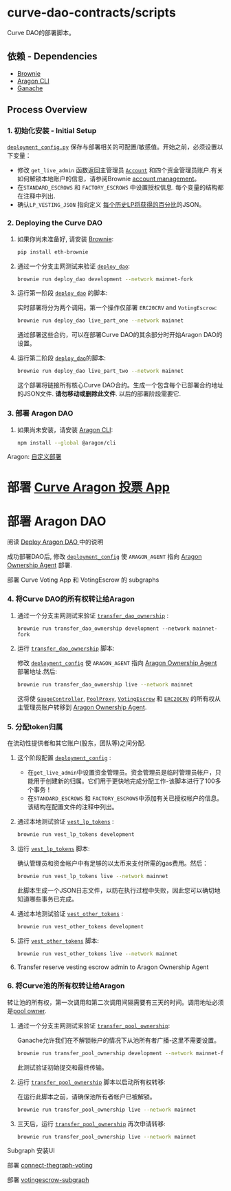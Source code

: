 # curve-dao-contracts/scripts

Curve DAO的部署脚本。

## 依赖 - Dependencies

* [Brownie](https://github.com/eth-brownie/brownie)
* [Aragon CLI](https://github.com/aragon/aragon-cli)
* [Ganache](https://github.com/trufflesuite/ganache-cli)

## Process Overview

### 1. 初始化安装 - Initial Setup

[`deployment_config.py`](deployment_config.py) 保存与部署相关的可配置/敏感值。开始之前，必须设置以下变量：

* 修改 `get_live_admin` 函数返回主管理员 [`Account`](https://eth-brownie.readthedocs.io/en/stable/api-network.html#brownie.network.account.Account) 和四个资金管理员账户.有关如何解锁本地账户的信息，请参阅Brownie [account management](https://eth-brownie.readthedocs.io/en/stable/account-management.html)。
* 在`STANDARD_ESCROWS` 和 `FACTORY_ESCROWS` 中设置授权信息. 每个变量的结构都在注释中列出.
* 确认`LP_VESTING_JSON` 指向定义 [每个历史LP将获得的百分比](https://github.com/curvefi/early-user-distribution/blob/master/output-with-bpt.json)的JSON。

### 2. Deploying the Curve DAO

1. 如果你尚未准备好, 请安装 [Brownie](https://github.com/eth-brownie/brownie):

    ```bash
    pip install eth-brownie
    ```

2. 通过一个分支主网测试来验证 [`deploy_dao`](deploy_dao.py):

    ```bash
    brownie run deploy_dao development --network mainnet-fork
    ```

3. 运行第一阶段 [`deploy_dao`](deploy_dao.py) 的脚本:

    实时部署将分为两个调用。第一个操作仅部署
    `ERC20CRV` and `VotingEscrow`:

    ```bash
    brownie run deploy_dao live_part_one --network mainnet
    ```

    通过部署这些合约，可以在部署Curve DAO的其余部分时开始Aragon DAO的设置。

4. 运行第二阶段 [`deploy_dao`](deploy_dao.py)的脚本:

    ```bash
    brownie run deploy_dao live_part_two --network mainnet
    ```

    这个部署将链接所有核心Curve DAO合约。生成一个包含每个已部署合约地址的JSON文件. **请勿移动或删除此文件**. 以后的部署阶段需要它.

### 3. 部署 Aragon DAO

1. 如果尚未安装，请安装 [Aragon CLI](https://github.com/aragon/aragon-cli):

    ```bash
    npm install --global @aragon/cli
    ```

Aragon: [自定义部署](https://hack.aragon.org/docs/guides-custom-deploy)

# 部署 [Curve Aragon 投票 App](https://github.com/curvefi/curve-aragon-voting/blob/master/README.md)

# 部署 Aragon DAO 
    
阅读 [Deploy Aragon DAO ](./Deploy_Aragon_DAO_README.md) 中的说明

成功部署DAO后, 修改 [`deployment_config`](deployment_config.py) 使 `ARAGON_AGENT` 指向 [Aragon Ownership Agent](https://github.com/aragon/aragon-apps/blob/master/apps/agent/contracts/Agent.sol) 部署.

部署 Curve Voting App 和 VotingEscrow 的 subgraphs

### 4. 将Curve DAO的所有权转让给Aragon

1. 通过一个分支主网测试来验证 [`transfer_dao_ownership`](transfer_dao_ownership) :

    ```
    brownie run transfer_dao_ownership development --network mainnet-fork
    ```

2. 运行 [`transfer_dao_ownership`](transfer_dao_ownership) 脚本:

    修改 [`deployment_config`](deployment_config.py) 使 `ARAGON_AGENT` 指向 [Aragon Ownership Agent](https://github.com/aragon/aragon-apps/blob/master/apps/agent/contracts/Agent.sol) 部署地址.然后:

    ```bash
    brownie run transfer_dao_ownership live --network mainnet
    ```

    这将使 [`GaugeController`](../contracts/GaugeController.vy), [`PoolProxy`](../contracts/PoolProxy.vy), [`VotingEscrow`](../contracts/VotingEscrow.vy) 和 [`ERC20CRV`](../contracts/ERC20CRV.vy) 的所有权从主管理员账户转移到 [Aragon Ownership Agent](https://github.com/aragon/aragon-apps/blob/master/apps/agent/contracts/Agent.sol).

### 5. 分配token归属

在流动性提供者和其它账户(股东，团队等)之间分配.

1. 这个阶段配置 [`deployment_config`](deployment_config.py) :

    * 在`get_live_admin`中设置资金管理员。资金管理员是临时管理员帐户，只能用于创建新的归属。它们用于更快地完成分配工作-该脚本进行了100多个事务！
    * 在`STANDARD_ESCROWS` 和 `FACTORY_ESCROWS`中添加有关已授权帐户的信息。该结构在配置文件的注释中列出。

2. 通过本地测试验证 [`vest_lp_tokens`](vest_lp_tokens.py) :

    ```bash
    brownie run vest_lp_tokens development
    ```

3. 运行 [`vest_lp_tokens`](vest_lp_tokens.py) 脚本:

    确认管理员和资金帐户中有足够的以太币来支付所需的gas费用。然后：

    ```bash
    brownie run vest_lp_tokens live --network mainnet
    ```

    此脚本生成一个JSON日志文件，以防在执行过程中失败，因此您可以确切地知道哪些事务已完成。

4. 通过本地测试验证 [`vest_other_tokens`](vest_other_tokens.py) :

    ```bash
    brownie run vest_other_tokens development
    ```

5. 运行 [`vest_other_tokens`](vest_other_tokens.py) 脚本:

    ```bash
    brownie run vest_other_tokens live --network mainnet
    ```
6. Transfer reserve vesting escrow admin to Aragon Ownership Agent

### 6. 将Curve池的所有权转让给Aragon

转让池的所有权，第一次调用和第二次调用间隔需要有三天的时间。调用地址必须是[pool owner](https://etherscan.io/address/0xc447fcaf1def19a583f97b3620627bf69c05b5fb).

1. 通过一个分支主网测试来验证 [`transfer_pool_ownership`](transfer_pool_ownership.py):

    Ganache允许我们在不解锁帐户的情况下从池所有者广播-这里不需要设置。

    ```bash
    brownie run transfer_pool_ownership development --network mainnet-fork
    ```

    此测试验证初始提交和最终传输。

2. 运行 [`transfer_pool_ownership`](transfer_pool_ownership.py) 脚本以启动所有权转移:

    在运行此脚本之前，请确保池所有者帐户已被解锁。

    ```bash
    brownie run transfer_pool_ownership live --network mainnet
    ```

3. 三天后，运行 [`transfer_pool_ownership`](transfer_pool_ownership.py) 再次申请转移:

    ```bash
    brownie run transfer_pool_ownership live --network mainnet
    ```


Subgraph 安装UI

部署 [connect-thegraph-voting](https://github.com/curvefi/connect-thegraph-voting)

部署 [votingescrow-subgraph](https://github.com/curvefi/votingescrow-subgraph)